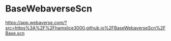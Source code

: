 # BaseWebaverseScn
https://app.webaverse.com/?src=https%3A%2F%2Fhamslice3000.github.io%2FBaseWebaverseScn%2FBase.scn
